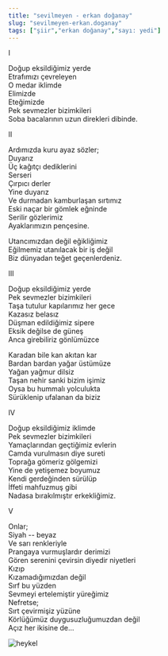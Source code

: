 ```yaml
---
title: "sevilmeyen - erkan doğanay"
slug: "sevilmeyen-erkan.doganay"
tags: ["şiir","erkan doğanay","sayı: yedi"]
---
```


I

Doğup eksildiğimiz yerde    
Etrafımızı çevreleyen  
O medar iklimde  
Elimizde  
Eteğimizde  
Pek sevmezler bizimkileri  
Soba bacalarının uzun direkleri dibinde.

II

Ardımızda kuru ayaz sözler;  
Duyarız  
Üç kağıtçı dediklerini  
Serseri  
Çırpıcı derler  
Yine duyarız  
Ve durmadan kamburlaşan sırtımız  
Eski naçar bir gömlek eğninde  
Serilir gözlerimiz  
Ayaklarımızın pençesine.

Utancımızdan değil eğikliğimiz  
Eğilmemiz utanılacak bir iş değil  
Biz dünyadan teğet geçenlerdeniz.

III

Doğup eksildiğimiz yerde  
Pek sevmezler bizimkileri  
Taşa tutulur kapılarımız her gece  
Kazasız belasız  
Düşman edildiğimiz sipere  
Eksik değilse de güneş  
Anca girebiliriz gönlümüzce

Karadan bile kan akıtan kar  
Bardan bardan yağar üstümüze  
Yağan yağmur dilsiz  
Taşan nehir sanki bizim işimiz  
Oysa bu hummalı yolculukta  
Sürüklenip ufalanan da biziz

IV

Doğup eksildiğimiz iklimde  
Pek sevmezler bizimkileri  
Yamaçlarından geçtiğimiz evlerin  
Camda vurulmasın diye sureti  
Toprağa gömeriz gölgemizi  
Yine de yetişemez boyumuz  
Kendi gerdeğinden sürülüp  
İffeti mahfuzmuş gibi  
Nadasa bırakılmıştır erkekliğimiz.

V

Onlar;  
Siyah -- beyaz  
Ve sarı renkleriyle  
Prangaya vurmuşlardır derimizi  
Gören serenini çevirsin diyedir niyetleri  
Kızıp  
Kızamadığımızdan değil  
Sırf bu yüzden  
Sevmeyi ertelemiştir yüreğimiz  
Nefretse;  
Sırt çevirmişiz yüzüne  
Körlüğümüz duygusuzluğumuzdan değil  
Açız her ikisine de...


![heykel](/img/ky07_25_erdalates.jpg)